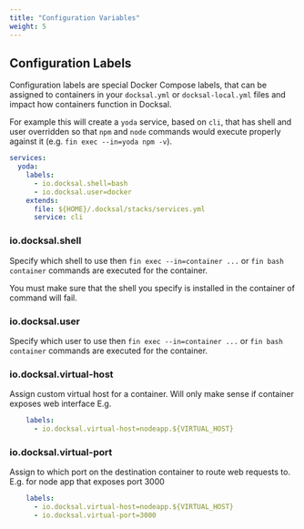 ```yaml
---
title: "Configuration Variables"
weight: 5
---
```

## Configuration Labels

Configuration labels are special Docker Compose labels, that can be assigned to containers in your `docksal.yml` or `docksal-local.yml` files and impact how containers function in Docksal.

For example this will create a `yoda` service, based on `cli`, that has shell and user overridden so that `npm` and `node` commands would execute properly against it (e.g. `fin exec --in=yoda npm -v`). 

```yaml
services:
  yoda:
    labels:
      - io.docksal.shell=bash
      - io.docksal.user=docker
    extends:
      file: ${HOME}/.docksal/stacks/services.yml
      service: cli
```

### io.docksal.shell

Specify which shell to use then `fin exec --in=container ...` or `fin bash container` commands are executed for the container.

You must make sure that the shell you specify is installed in the container of command will fail.

### io.docksal.user

Specify which user to use then `fin exec --in=container ...` or `fin bash container` commands are executed for the container.

### io.docksal.virtual-host

Assign custom virtual host for a container. Will only make sense if container exposes web interface
E.g. 

```yaml
    labels:
      - io.docksal.virtual-host=nodeapp.${VIRTUAL_HOST}
```

### io.docksal.virtual-port

Assign to which port on the destination container to route web requests to.
E.g. for node app that exposes port 3000

```yaml
    labels:
      - io.docksal.virtual-host=nodeapp.${VIRTUAL_HOST}
      - io.docksal.virtual-port=3000
```
